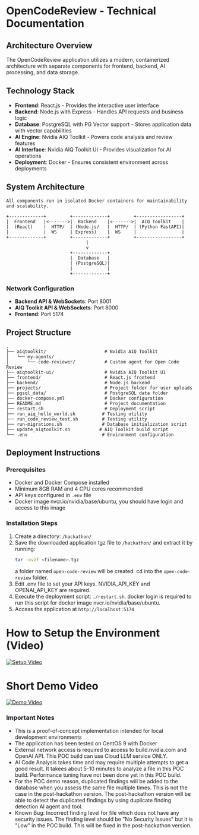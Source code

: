# OpenCodeReview - Technical Documentation

## Architecture Overview

The OpenCodeReview application utilizes a modern, containerized architecture with separate components for frontend, backend, AI processing, and data storage.

## Technology Stack

- **Frontend**: React.js - Provides the interactive user interface
- **Backend**: Node.js with Express - Handles API requests and business logic
- **Database**: PostgreSQL with PG Vector support - Stores application data with vector capabilities
- **AI Engine**: Nvidia AIQ Toolkit - Powers code analysis and review features
- **AI Interface**: Nvidia AIQ Toolkit UI - Provides visualization for AI operations
- **Deployment**: Docker - Ensures consistent environment across deployments

## System Architecture

```
All components run in isolated Docker containers for maintainability and scalability.

+-------------+         +-------------+         +-----------------+
|  Frontend   |<------->|  Backend    |<------->|  AIQ Toolkit    |
|  (React)    |  HTTP/  | (Node.js/   |  HTTP/  | (Python FastAPI)|
|             |  WS     | Express)    |  WS     |                 |
+-------------+         +-------------+         +-----------------+
                              |
                              v
                        +-------------+
                        |  Database   |
                        | (PostgreSQL)|
                        |             |
                        +-------------+
```

### Network Configuration
- **Backend API & WebSockets**: Port 8001
- **AIQ Toolkit API & WebSockets**: Port 8000
- **Frontend**: Port 5174

## Project Structure

```
.
├── aiqtoolkit/                      # Nvidia AIQ Toolkit
│   └── my-agents/
│       └── code-reviewer/           # Custom agent for Open Code Review
├── aiqtoolkit-ui/                   # Nvidia AIQ Toolkit UI
├── frontend/                        # React.js frontend
├── backend/                         # Node.js backend
├── projects/                        # Project folder for user uploads
├── pgsql_data/                      # PostgreSQL data folder
├── docker-compose.yml               # Docker configuration
├── README.md                        # Project documentation
├── restart.sh                       # Deployment script
├── run_aiq_hello_world.sh          # Testing utility
├── run_code_review_test.sh         # Testing utility
├── run-migrations.sh               # Database initialization script
├── update_aiqtoolkit.sh           # AIQ Toolkit build script
└── .env                            # Environment configuration
```

## Deployment Instructions

### Prerequisites
- Docker and Docker Compose installed
- Minimum 8GB RAM and 4 CPU cores recommended
- API keys configured in `.env` file
- Docker image nvcr.io/nvidia/base/ubuntu, you should have login and access to this image

### Installation Steps
1. Create a directory: `/hackathon/`
2. Save the downloaded application tgz file to `/hackathon/` and extract it by running:
   ```bash
   tar -xvzf <filename>.tgz
   ```
   a folder named `open-code-review` will be created.
   cd into the `open-code-review` folder.
3. Edit .env file to set your API keys. NVIDIA_API_KEY and OPENAI_API_KEY are required.
4. Execute the deployment script: `./restart.sh`. docker login is required to run this script for docker image nvcr.io/nvidia/base/ubuntu.
5. Access the application at `http://localhost:5174`


# How to Setup the Environment (Video)
[![Setup Video](https://img.youtube.com/vi/wxGG2Ra0ljI/0.jpg)](https://youtu.be/wxGG2Ra0ljI)

# Short Demo Video
[![Demo Video](https://img.youtube.com/vi/W-IZSS-T_6U/0.jpg)](https://youtu.be/W-IZSS-T_6U)

### Important Notes
- This is a proof-of-concept implementation intended for local development environments
- The application has been tested on CentOS 9 with Docker
- External network access is required to access to build.nvidia.com and OpenAI API. This POC build can use Cloud LLM service ONLY.
- AI Code Analysis takes time and may require multiple attempts to get a good result. It takees about 5-10 minutes to analyze a file in this POC build. Performance tuning have not been done yet in this POC build.
- For the POC demo reason, duplicated findings wiil be added to the database when you assess the same file multiple times. This is not the case in the post-hackathon version. The post-hackathon version will be able to detect the duplicated findings by using duplicate finding detection AI agent and tool.
- Known Bug: Incorrect finding level for file which does not have any security issues. The finding level should be "No Security Issues" but it is "Low" in the POC build. This will be fixed in the post-hackathon version.
